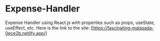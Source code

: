 # Expense-Handler
Expense Handler using React.js with properties such as props, useState, useEffect, etc.
Here is the link to the site: [https://fascinating-malasada-0ece2b.netlify.app/]
